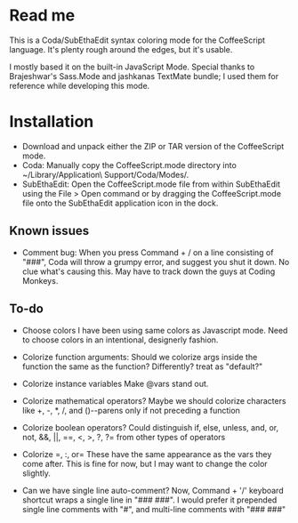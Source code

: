 Read me
=======
 
This is a Coda/SubEthaEdit syntax coloring mode for the CoffeeScript language.
It's plenty rough around the edges, but it's usable.
 
I mostly based it on the built-in JavaScript Mode.
Special thanks to Brajeshwar's Sass.Mode and jashkanas TextMate bundle;
I used them for reference while developing this mode.
 
 
Installation
============
 
- Download and unpack either the ZIP or TAR version of the CoffeeScript mode.
- Coda:
  Manually copy the CoffeeScript.mode directory into ~/Library/Application\ Support/Coda/Modes/.
- SubEthaEdit:
  Open the CoffeeScript.mode file from within SubEthaEdit using the File > Open command 
  or by dragging the CoffeeScript.mode file onto the SubEthaEdit application icon in the dock.
 
 
 
Known issues
------------
- Comment bug:
  When you press Command + / on a line consisting of "###",
  Coda will throw a grumpy error, and suggest you shut it down.
  No clue what's causing this.
  May have to track down the guys at Coding Monkeys.
 
 
 
To-do
-----
- Choose colors
  I have been using same colors as Javascript mode.
  Need to choose colors in an intentional, designerly fashion.
 
 
 
- Colorize function arguments:
  Should we colorize args inside the function 
  the same as the function? Differently? treat as "default?"
 
- Colorize instance variables
  Make @vars stand out.
   
- Colorize mathematical operators?
  Maybe we should colorize characters like +, -, *, /, and ()--parens only if not preceding a function
   
- Colorize boolean operators?
  Could distinguish if, else, unless, and, or, not, &&, ||, ==, <, >, ?, ?= from other types of operators
   
- Colorize =, :, or=
  These have the same appearance as the vars they come after.
  This is fine for now, but I may want to change the color slightly.
 
 
 
- Can we have single line auto-comment?
  Now, Command + '/' keyboard shortcut wraps a single line in "### ###".
  I would prefer it prepended single line comments with "#",
  and multi-line comments with "### ###"